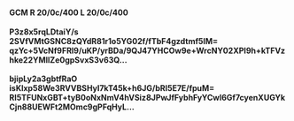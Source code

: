 #### GCM R 20/0c/400 L 20/0c/400
**P3z8x5rqLDtaiY/s**<br/>**2SVfVMtGSNC8zQYdR81r1o5YG02f/fTbF4gzdtmf5IM=**<br/>**qzYc+5VcNf9FRl9/uKP/yrBDa/9QJ47YHCOw9e+WrcNY02XPI9h+kTFVzhke22YMllZe0gpSvxS3v63Q...**<br/><br/>
**bjipLy2a3gbtfRaO**<br/>**isKlxp58We3RVVBSHyI7kT45k+h6JG/bRI5E7E/fpuM=**<br/>**RI5TFUNxGBT+tyB0oNxNmV4hVSiz8JPwJfFybhFyYCwl6Gf7cyenXUGYkCjn88UEWFt2MOmc9gPFqHyL...**